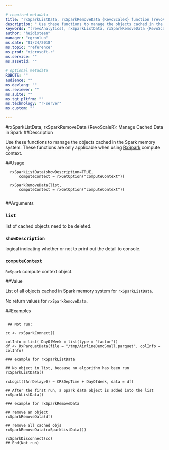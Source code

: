 ```yaml
--- 
 
# required metadata 
title: "rxSparkListData, rxSparkRemoveData {RevoScaleR} function (revoAnalytics) | Microsoft Docs" 
description: " Use these functions to manage the objects cached in the Spark memory system. These functions are only applicable when using [RxSpark](RxSpark.md) compute context. " 
keywords: "(revoAnalytics), rxSparkListData, rxSparkRemoveData {RevoScaleR}, rxSparkListData, rxSparkRemoveData" 
author: "heidisteen" 
manager: "cgronlun" 
ms.date: "01/24/2018" 
ms.topic: "reference" 
ms.prod: "microsoft-r" 
ms.service: "" 
ms.assetid: "" 
 
# optional metadata 
ROBOTS: "" 
audience: "" 
ms.devlang: "" 
ms.reviewer: "" 
ms.suite: "" 
ms.tgt_pltfrm: "" 
ms.technology: "r-server" 
ms.custom: "" 
 
--- 
```

 
 
 
 #rxSparkListData, rxSparkRemoveData {RevoScaleR}: Manage Cached Data in Spark 
 ##Description
 
Use these functions to manage the objects cached in the Spark memory system. These functions are only applicable when using [RxSpark](RxSpark.md) compute context.
 
 
 ##Usage

```   
  rxSparkListData(showDescription=TRUE,
      computeContext = rxGetOption("computeContext"))
      
  rxSparkRemoveData(list,
      computeContext = rxGetOption("computeContext"))    
 
```
 
 
 ##Arguments

   
    
 ### `list`
 list of cached objects need to be deleted. 
  
    
 ### `showDescription`
 logical indicating whether or not to print out the detail to console. 
  
    
 ### `computeContext`
 `RxSpark` compute context object. 
  
 
 
 
 ##Value
 
List of all objects cached in Spark memory system for `rxSparkListData`.

No return values for `rxSparkRemoveData`.
 
 
 ##Examples

 ```
   
  ## Not run:
 
cc <- rxSparkConnect()

colInfo = list( DayOfWeek = list(type = "factor"))
df <- RxParquetData(file = "/tmp/AirlineDemoSmall.parquet", colInfo = colInfo)

### example for rxSparkListData

## No object in list, because no algorithm has been run 
rxSparkListData()

rxLogit((ArrDelay>0) ~ CRSDepTime + DayOfWeek, data = df)

## After the first run, a Spark data object is added into the list
rxSparkListData()

### example for rxSparkRemoveData

## remove an object
rxSparkRemoveData(df)

## remove all cached objs
rxSparkRemoveData(rxSparkListData())

rxSparkDisconnect(cc)
 ## End(Not run) 
  
 
```
 
